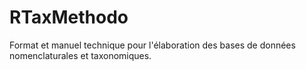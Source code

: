 # RTaxMethodo
Format et manuel technique pour l'élaboration des bases de données nomenclaturales et taxonomiques.
